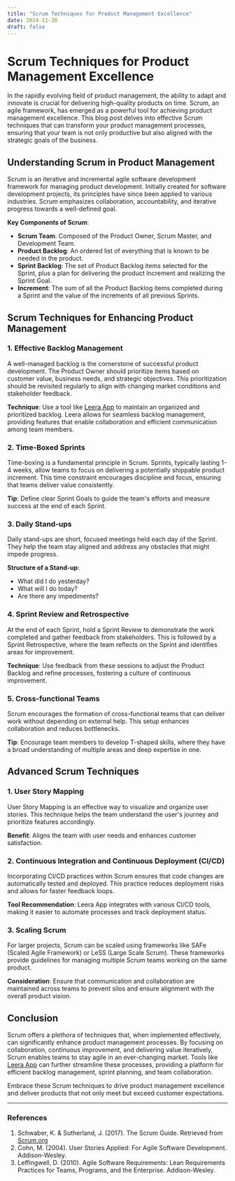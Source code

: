 ```yaml
---
title: "Scrum Techniques for Product Management Excellence"
date: 2024-11-30
draft: false
---
```

# Scrum Techniques for Product Management Excellence

In the rapidly evolving field of product management, the ability to adapt and innovate is crucial for delivering high-quality products on time. Scrum, an agile framework, has emerged as a powerful tool for achieving product management excellence. This blog post delves into effective Scrum techniques that can transform your product management processes, ensuring that your team is not only productive but also aligned with the strategic goals of the business.

## Understanding Scrum in Product Management

Scrum is an iterative and incremental agile software development framework for managing product development. Initially created for software development projects, its principles have since been applied to various industries. Scrum emphasizes collaboration, accountability, and iterative progress towards a well-defined goal.

**Key Components of Scrum**:

- **Scrum Team**: Composed of the Product Owner, Scrum Master, and Development Team.
- **Product Backlog**: An ordered list of everything that is known to be needed in the product.
- **Sprint Backlog**: The set of Product Backlog items selected for the Sprint, plus a plan for delivering the product Increment and realizing the Sprint Goal.
- **Increment**: The sum of all the Product Backlog items completed during a Sprint and the value of the increments of all previous Sprints.

## Scrum Techniques for Enhancing Product Management

### 1. **Effective Backlog Management**

A well-managed backlog is the cornerstone of successful product development. The Product Owner should prioritize items based on customer value, business needs, and strategic objectives. This prioritization should be revisited regularly to align with changing market conditions and stakeholder feedback.

**Technique**: Use a tool like [Leera App](https://leera.app) to maintain an organized and prioritized backlog. Leera allows for seamless backlog management, providing features that enable collaboration and efficient communication among team members.

### 2. **Time-Boxed Sprints**

Time-boxing is a fundamental principle in Scrum. Sprints, typically lasting 1-4 weeks, allow teams to focus on delivering a potentially shippable product increment. This time constraint encourages discipline and focus, ensuring that teams deliver value consistently.

**Tip**: Define clear Sprint Goals to guide the team's efforts and measure success at the end of each Sprint.

### 3. **Daily Stand-ups**

Daily stand-ups are short, focused meetings held each day of the Sprint. They help the team stay aligned and address any obstacles that might impede progress.

**Structure of a Stand-up**:
- What did I do yesterday?
- What will I do today?
- Are there any impediments?

### 4. **Sprint Review and Retrospective**

At the end of each Sprint, hold a Sprint Review to demonstrate the work completed and gather feedback from stakeholders. This is followed by a Sprint Retrospective, where the team reflects on the Sprint and identifies areas for improvement.

**Technique**: Use feedback from these sessions to adjust the Product Backlog and refine processes, fostering a culture of continuous improvement.

### 5. **Cross-functional Teams**

Scrum encourages the formation of cross-functional teams that can deliver work without depending on external help. This setup enhances collaboration and reduces bottlenecks.

**Tip**: Encourage team members to develop T-shaped skills, where they have a broad understanding of multiple areas and deep expertise in one.

## Advanced Scrum Techniques

### 1. **User Story Mapping**

User Story Mapping is an effective way to visualize and organize user stories. This technique helps the team understand the user's journey and prioritize features accordingly.

**Benefit**: Aligns the team with user needs and enhances customer satisfaction.

### 2. **Continuous Integration and Continuous Deployment (CI/CD)**

Incorporating CI/CD practices within Scrum ensures that code changes are automatically tested and deployed. This practice reduces deployment risks and allows for faster feedback loops.

**Tool Recommendation**: Leera App integrates with various CI/CD tools, making it easier to automate processes and track deployment status.

### 3. **Scaling Scrum**

For larger projects, Scrum can be scaled using frameworks like SAFe (Scaled Agile Framework) or LeSS (Large Scale Scrum). These frameworks provide guidelines for managing multiple Scrum teams working on the same product.

**Consideration**: Ensure that communication and collaboration are maintained across teams to prevent silos and ensure alignment with the overall product vision.

## Conclusion

Scrum offers a plethora of techniques that, when implemented effectively, can significantly enhance product management processes. By focusing on collaboration, continuous improvement, and delivering value iteratively, Scrum enables teams to stay agile in an ever-changing market. Tools like [Leera App](https://leera.app) can further streamline these processes, providing a platform for efficient backlog management, sprint planning, and team collaboration.

Embrace these Scrum techniques to drive product management excellence and deliver products that not only meet but exceed customer expectations.

---

### References

1. Schwaber, K. & Sutherland, J. (2017). The Scrum Guide. Retrieved from [Scrum.org](https://www.scrum.org/resources/scrum-guide)
2. Cohn, M. (2004). User Stories Applied: For Agile Software Development. Addison-Wesley.
3. Leffingwell, D. (2010). Agile Software Requirements: Lean Requirements Practices for Teams, Programs, and the Enterprise. Addison-Wesley.